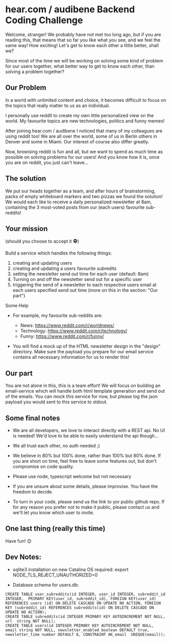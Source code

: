 # hear.com / audibene Backend Coding Challenge

Welcome, stranger! We probably have not met too long ago, but if you are reading this, that means that so far you like what you see, and we feel the same way! How exciting! Let's get to know each other a little better, shall we?

Since most of the time we will be working on solving some kind of problem for our users together, what better way to get to know each other, than solving a problem together?

## Our Problem

In a world with unlimited content and choice, it becomes difficult to focus on the topics that really matter to us as an individual.

I personally use reddit to create my own little personalized view on the world. My favourite topics are new technologies, politics and funny memes!

After joining hear.com / audibene I noticed that many of my colleagues are using reddit too! We are all over the world, some of us in Berlin others in Denver and some in Miami. Our interest of course also differ greatly.

Now, browising reddit is fun and all, but we want to spend as much time as possible on solving problems for our users! And you know how it is, once you are on reddit, you just can't leave...

## The solution

We put our heads together as a team, and after hours of brainstorming, packs of empty whiteboard markers and two pizzas we found the solution! We would each like to receive a daily personalized newsletter at 8am, containing the 3 most-voted posts from our (each users) favourite sub-reddits!

## Your mission

(should you choose to accept it :detective:)

Build a service which handles the following things:

1.  creating and updating users
2.  creating and updating a users favourite subredits
3.  setting the newsletter send out time for each user (default: 8am)
4.  Turning on and off the newsletter send out for a specific user
5.  triggering the send of a newsletter to each respective users email at each users specified send out time (more on this in the section: "Our part")

Some Help

- For example, my favourite sub-reddits are:

  - News: https://www.reddit.com/r/worldnews/
  - Technology: https://www.reddit.com/r/technology/
  - Funny: https://www.reddit.com/r/funny/

- You will find a mock up of the HTML newsletter design in the "design" directory. Make sure the payload you prepare for our email service contains all necessary information for us to render this!

## Our part

You are not alone in this, this is a team effort! We will focus on building an email-service which will handle both html template generation and send out of the emails. You can mock this service for now, but please log the json payload you would sent to this service to stdout.

## Some final notes

- We are all developers, we love to interact directly with a REST api. No UI is needed! We'd love to be able to easily understand the api though...

- We all trust each other, no auth needed ;)

- We believe in 80% but 100% done, rather than 100% but 80% done. If you are short on time, feel free to leave some features out, but don't compromise on code quality.

- Please use node, typescript welcome but not necessary

- If you are unsure about some details, please improvise. You have the freedom to decide.

* To turn in your code, please send us the link to yor public github repo. If for any reason you prefer not to make it public, please contact us and we'll let you know which user to invite.

## One last thing (really this time)

Have fun! :blush:

## Dev Notes:
- sqlite3 installation on new Catalina OS required: export NODE_TLS_REJECT_UNAUTHORIZED=0

- Database schema for users.db:
```
CREATE TABLE user_subreddits(id INTEGER, user_id INTEGER, subreddit_id INTEGER,  PRIMARY KEY(user_id, subreddit_id), FOREIGN KEY(user_id) REFERENCES users (id) ON DELETE CASCADE ON UPDATE NO ACTION, FOREIGN KEY (subreddit_id) REFERENCES subreddits(id) ON DELETE CASCADE ON UPDATE NO ACTION);
CREATE TABLE subreddits(id INTEGER PRIMARY KEY AUTOINCREMENT NOT NULL, url  string NOT NULL);
CREATE TABLE users(id INTEGER PRIMARY KEY AUTOINCREMENT NOT NULL, email string NOT NULL, newsletter_enabled boolean DEFAULT true, newsletter_time number DEFAULT 8, CONSTRAINT AK_email  UNIQUE(email));
```